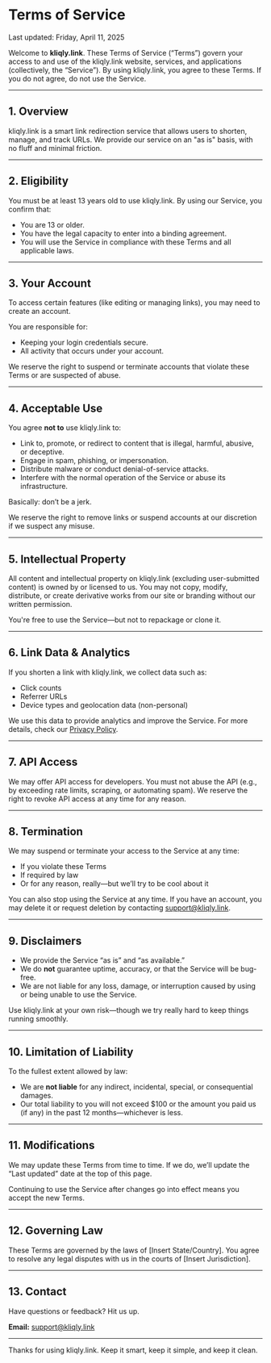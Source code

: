 # Terms of Service

Last updated: Friday, April 11, 2025

Welcome to **kliqly.link**. These Terms of Service (“Terms”) govern your access to and use of the kliqly.link website, services, and applications (collectively, the “Service”). By using kliqly.link, you agree to these Terms. If you do not agree, do not use the Service.

---

## 1. Overview

kliqly.link is a smart link redirection service that allows users to shorten, manage, and track URLs. We provide our service on an "as is" basis, with no fluff and minimal friction.

---

## 2. Eligibility

You must be at least 13 years old to use kliqly.link. By using our Service, you confirm that:
- You are 13 or older.
- You have the legal capacity to enter into a binding agreement.
- You will use the Service in compliance with these Terms and all applicable laws.

---

## 3. Your Account

To access certain features (like editing or managing links), you may need to create an account.

You are responsible for:
- Keeping your login credentials secure.
- All activity that occurs under your account.

We reserve the right to suspend or terminate accounts that violate these Terms or are suspected of abuse.

---

## 4. Acceptable Use

You agree **not to** use kliqly.link to:

- Link to, promote, or redirect to content that is illegal, harmful, abusive, or deceptive.
- Engage in spam, phishing, or impersonation.
- Distribute malware or conduct denial-of-service attacks.
- Interfere with the normal operation of the Service or abuse its infrastructure.

Basically: don’t be a jerk.

We reserve the right to remove links or suspend accounts at our discretion if we suspect any misuse.

---

## 5. Intellectual Property

All content and intellectual property on kliqly.link (excluding user-submitted content) is owned by or licensed to us. You may not copy, modify, distribute, or create derivative works from our site or branding without our written permission.

You're free to use the Service—but not to repackage or clone it.

---

## 6. Link Data & Analytics

If you shorten a link with kliqly.link, we collect data such as:
- Click counts
- Referrer URLs
- Device types and geolocation data (non-personal)

We use this data to provide analytics and improve the Service. For more details, check our [Privacy Policy](./PRIVACY_POLICY.md).

---

## 7. API Access

We may offer API access for developers. You must not abuse the API (e.g., by exceeding rate limits, scraping, or automating spam). We reserve the right to revoke API access at any time for any reason.

---

## 8. Termination

We may suspend or terminate your access to the Service at any time:
- If you violate these Terms
- If required by law
- Or for any reason, really—but we’ll try to be cool about it

You can also stop using the Service at any time. If you have an account, you may delete it or request deletion by contacting [support@kliqly.link](mailto:support@kliqly.link).

---

## 9. Disclaimers

- We provide the Service “as is” and “as available.”
- We do **not** guarantee uptime, accuracy, or that the Service will be bug-free.
- We are not liable for any loss, damage, or interruption caused by using or being unable to use the Service.

Use kliqly.link at your own risk—though we try really hard to keep things running smoothly.

---

## 10. Limitation of Liability

To the fullest extent allowed by law:

- We are **not liable** for any indirect, incidental, special, or consequential damages.
- Our total liability to you will not exceed $100 or the amount you paid us (if any) in the past 12 months—whichever is less.

---

## 11. Modifications

We may update these Terms from time to time. If we do, we’ll update the “Last updated” date at the top of this page.

Continuing to use the Service after changes go into effect means you accept the new Terms.

---

## 12. Governing Law

These Terms are governed by the laws of [Insert State/Country]. You agree to resolve any legal disputes with us in the courts of [Insert Jurisdiction].

---

## 13. Contact

Have questions or feedback? Hit us up.

**Email:** [support@kliqly.link](mailto:support@kliqly.link)  

---

Thanks for using kliqly.link. Keep it smart, keep it simple, and keep it clean.